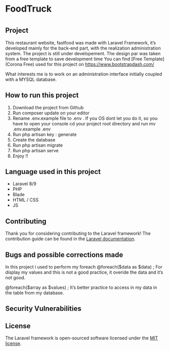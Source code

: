<h1>FoodTruck<h1>

    
## Project

This restaurant website, fastfood was made with Laravel Framework, it’s developed mainly for the back-end part, with the realization administration system.
The project is still under developement.
The design par was taken from a free template to save development time 
You can find [Free Template] (Corona Free) used for this project on https://www.bootstrapdash.com/

What interests me is to work on an administration interface initially coupled with a MYSQL database.


## How to run this project

1.	Download the project from Github
2.	Run composer update on your editor
3.	Rename .env.example file to .env . If you OS dont let you do it, so you have to open your console cd your project root directory and run mv .env.example .env
4.	Run php artisan key : generate
5.	Create the database
6.	Run php artisan migrate
7.	Run php artisan serve
8.	Enjoy !!

    
## Language used in this project

- Laravel 8/9
- PHP
- Blade
- HTML / CSS
- JS

## Contributing

Thank you for considering contributing to the Laravel framework! The contribution guide can be found in the [Laravel documentation](https://laravel.com/docs/contributions).

## Bugs and possible corrections made

In this project i used to perform my foreach @foreach($data as $data) ; 
For display my values and this is not a good practice, it overide the data and it’s not good. 

@foreach($array as $values) ; 
It’s better practice to access in my data in the table from my database.


## Security Vulnerabilities

## License

The Laravel framework is open-sourced software licensed under the [MIT license](https://opensource.org/licenses/MIT).
